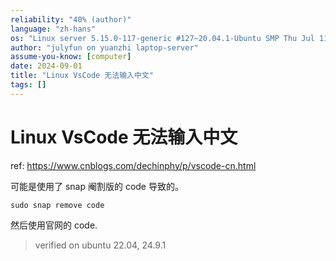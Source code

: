 ```yaml
---
reliability: "40% (author)"
language: "zh-hans"
os: "Linux server 5.15.0-117-generic #127~20.04.1-Ubuntu SMP Thu Jul 11 15:36:12 UTC 2024 x86_64 x86_64 x86_64 GNU/Linux"
author: "julyfun on yuanzhi laptop-server"
assume-you-know: [computer]
date: 2024-09-01
title: "Linux VsCode 无法输入中文"
tags: []
---
```


# Linux VsCode 无法输入中文

ref: https://www.cnblogs.com/dechinphy/p/vscode-cn.html

可能是使用了 snap 阉割版的 code 导致的。

```
sudo snap remove code
```

然后使用官网的 code.

> verified on ubuntu 22.04, 24.9.1

